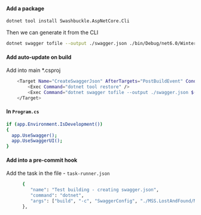 #### Add a package

```bash
dotnet tool install Swashbuckle.AspNetCore.Cli
```

Then we can generate it from the CLI

```bash
dotnet swagger tofile --output ./swagger.json ./bin/Debug/net6.0/Winter.dll v1
```

#### Add auto-update on build

Add into main *.csproj

```bash
    <Target Name="CreateSwaggerJson" AfterTargets="PostBuildEvent" Condition="'$(Configuration)' == 'SwaggerConfig'">
        <Exec Command="dotnet tool restore" />
        <Exec Command="dotnet swagger tofile --output ./swagger.json $(OutputPath)$(AssemblyName).dll v1" WorkingDirectory="$(ProjectDir)" />
    </Target>
```

#### In `Program.cs`

```bash
if (app.Environment.IsDevelopment())
{
  app.UseSwagger();
  app.UseSwaggerUI();
}
```

#### Add into a pre-commit hook

Add the task in the file - `task-runner.json`

```bash
      {
         "name": "Test building - creating swagger.json",
         "command": "dotnet",
         "args": ["build", "-c", "SwaggerConfig", "./MSS.LostAndFound/Main/Main.csproj"]
      },
```